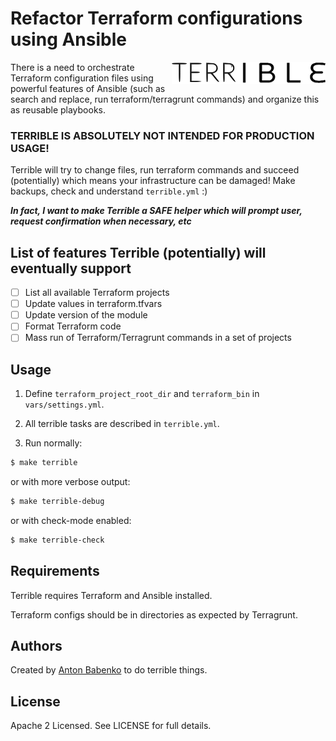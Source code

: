 # Refactor Terraform configurations using Ansible

<img src="https://raw.githubusercontent.com/antonbabenko/terrible/master/terrible.png" alt="Terrible - Refactor Terraform configurations using Ansible" align="right" />

There is a need to orchestrate Terraform configuration files using powerful features of Ansible (such as search and replace, run terraform/terragrunt commands) and organize this as reusable playbooks.

### TERRIBLE IS ABSOLUTELY NOT INTENDED FOR PRODUCTION USAGE!

Terrible will try to change files, run terraform commands and succeed (potentially) which means your infrastructure can be damaged! Make backups, check and understand `terrible.yml` :)

***In fact, I want to make Terrible a **SAFE** helper which will prompt user, request confirmation when necessary, etc***

## List of features Terrible (potentially) will eventually support

- [ ] List all available Terraform projects
- [ ] Update values in terraform.tfvars
- [ ] Update version of the module
- [ ] Format Terraform code
- [ ] Mass run of Terraform/Terragrunt commands in a set of projects

## Usage

1. Define `terraform_project_root_dir` and `terraform_bin` in `vars/settings.yml`.

1. All terrible tasks are described in `terrible.yml`.

1. Run normally:

```bash
$ make terrible
```

or with more verbose output:

```bash
$ make terrible-debug
```

or with check-mode enabled:
```bash
$ make terrible-check
```

## Requirements

Terrible requires Terraform and Ansible installed.

Terraform configs should be in directories as expected by Terragrunt.

## Authors

Created by [Anton Babenko](https://github.com/antonbabenko) to do terrible things.

## License

Apache 2 Licensed. See LICENSE for full details.

